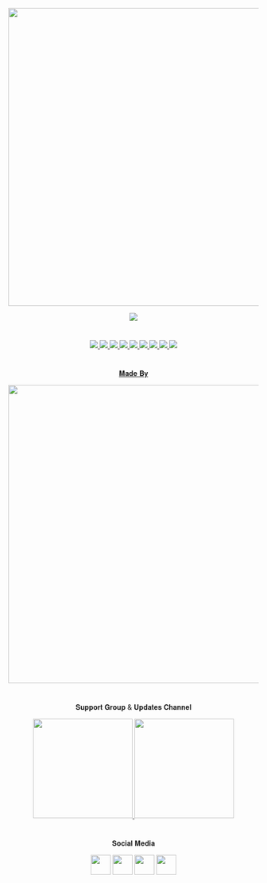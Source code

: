 <p align="center"><a href="https://github.com/BotsClub/AvengerOfficial"><img src="https://img.shields.io/badge/ᴀᴠᴇɴɢᴇʀ-black?&style=flat-square?&logo=github" width=600px></a></p>
<p align="center"><a href="https://telegra.ph/file/1a96a40a3e0c3ff3999d0.png"><img src="https://telegra.ph/file/0a3b5d9a7a6ae56073add.png"></a></p>

#

<p align="center">
<a href="https://github.com/BotsClub/AvengerOfficial/network/members"><img src="https://img.shields.io/github/forks/BotsClub/AvengerOfficial?style=social" />
<img src="https://img.shields.io/github/stars/BotsClub/AvengerOfficial?style=social" />
<img src="https://img.shields.io/github/watchers/BotsClub/AvengerOfficial?style=social" />
<a href="https://github.com/BotsClub/AvengerOfficial"><img src="https://img.shields.io/github/repo-size/BotsClub/AvengerOfficial?style=social&logo=github" />
<a href="https://github.com/BotsClub/AvengerOfficial/commits/mukesh"><img src="https://img.shields.io/github/last-commit/BotsClub/AvengerOfficial?style=social&logo=github" />
<a href="https://github.com/BotsClub/AvengerOfficial/issues"><img src="https://img.shields.io/github/issues/BotsClub/AvengerOfficial?style=social&logo=github" />
<a href="https://github.com/BotsClub/AvengerOfficial/LICENSE"><img src="https://img.shields.io/badge/AGPL%203.0%20License-blue.svg?style=social&logo=github" />
<a href="https://github.com/BotsClub/AvengerOfficial/pulls"><img src="https://img.shields.io/badge/PRs-welcome-brightgreen.svg?style=social&logo=github" />
<a href="https://GitHub.com/BotsClub/AvengerOfficial/graphs/commit-activity"><img src="https://img.shields.io/badge/Maintained-yes-green.svg?style=social&logo=github" />
</p>

#

<p align="center">𝐌𝐚𝐝𝐞 𝐁𝐲</p>

<p align="center">
<a href="https://t.me/mkspali"><img src="https://img.shields.io/badge/𝕸𝖚𝖐𝖊𝖘𝖍%20𝕾𝖔𝖑𝖆𝖓𝖐𝖎-gold?&style=for-the-badge&logo=telegram" width=600px></a>
</p>

#

<p align="center">𝐒𝐮𝐩𝐩𝐨𝐫𝐭 𝐆𝐫𝐨𝐮𝐩 & 𝐔𝐩𝐝𝐚𝐭𝐞𝐬 𝐂𝐡𝐚𝐧𝐧𝐞𝐥</p>

<p align="center">
<a href="https://t.me/BotsClubDiscussion"><img src="https://img.shields.io/badge/Group-𝐁𝐨𝐭𝐬%20𝐂𝐥𝐮𝐛-gold?&style=flat-square?&logo=telegram" width=200px />
<a href="https://t.me/BotsClubOfficial"><img src="https://img.shields.io/badge/Channel-𝐁𝐨𝐭𝐬%20𝐂𝐥𝐮𝐛-gold?&style=flat-square?&logo=telegram" width=200px /></a></p>

#

<p align="center">𝐒𝐨𝐜𝐢𝐚𝐥 𝐌𝐞𝐝𝐢𝐚</p>
<p align="center">
<a href="https://www.facebook.com/mkspali" target="blank"><img align="center" src="https://cdn.jsdelivr.net/npm/simple-icons@3.0.1/icons/facebook.svg" height="40" width="40" /></a>
<a href="https://www.instagram.com/mukeshsolankiofficial" target="blank"><img align="center" src="https://cdn.jsdelivr.net/npm/simple-icons@3.0.1/icons/instagram.svg" height="40" width="40" /></a>
<a href="https://t.me/mkspali" target="blank"><img align="center" src="https://upload-icon.s3.us-east-2.amazonaws.com/uploads/icons/png/1766858341556105723-512.png" height="40" width="40" /></a>
<a href="https://github.com/BotsClub" target="blank"><img align="center" src="https://cdn.jsdelivr.net/npm/simple-icons@3.0.1/icons/github.svg" height="40" width="40" /></a></p>
